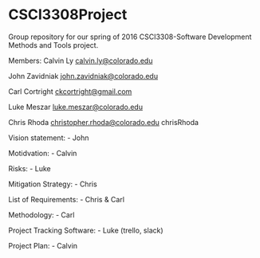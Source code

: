 # CSCI3308Project
Group repository for our spring of 2016 CSCI3308-Software Development Methods and Tools project. 

Members:
Calvin Ly
calvin.ly@colorado.edu

John Zavidniak
john.zavidniak@colorado.edu

Carl Cortright
ckcortright@gmail.com

Luke Meszar
luke.meszar@colorado.edu

Chris Rhoda
christopher.rhoda@colorado.edu
chrisRhoda

Vision statement: - John

Motidvation: - Calvin

Risks: - Luke

Mitigation Strategy: - Chris

List of Requirements: - Chris & Carl


Methodology: - Carl 

Project Tracking Software: - Luke (trello, slack)

Project Plan: - Calvin





